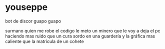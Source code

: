 # youseppe
bot de discor guapo guapo

surmano quien me robe el codigo le meto un minero que le voy a deja el pc haciendo mas ruido que un cura sordo en una guardería y la gráfica mas caliente que la matrícula de un cohete
